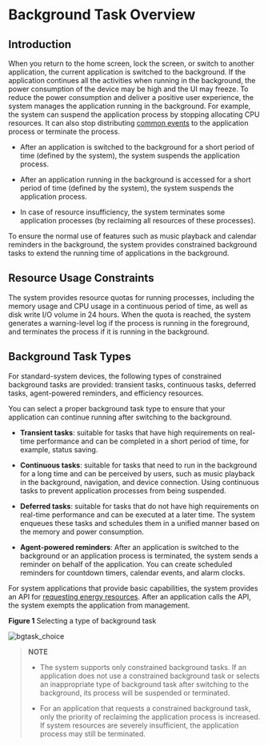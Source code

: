 # <!--RP1-->Background Task Overview<!--RP1End-->


## Introduction

When you return to the home screen, lock the screen, or switch to another application, the current application is switched to the background. If the application continues all the activities when running in the background, the power consumption of the device may be high and the UI may freeze. To reduce the power consumption and deliver a positive user experience, the system manages the application running in the background. For example, the system can suspend the application process by stopping allocating CPU resources. It can also stop distributing [common events](../basic-services/common-event/common-event-overview.md) to the application process or terminate the process.

- After an application is switched to the background for a short period of time (defined by the system), the system suspends the application process.

- After an application running in the background is accessed for a short period of time (defined by the system), the system suspends the application process.

- In case of resource insufficiency, the system terminates some application processes (by reclaiming all resources of these processes).

To ensure the normal use of features such as music playback and calendar reminders in the background, the system provides constrained background tasks to extend the running time of applications in the background.

## Resource Usage Constraints
The system provides resource quotas for running processes, including the memory usage and CPU usage in a continuous period of time, as well as disk write I/O volume in 24 hours. When the quota is reached, the system generates a warning-level log if the process is running in the foreground, and terminates the process if it is running in the background.

## Background Task Types

For standard-system devices, the following types of constrained background tasks are provided: transient tasks, continuous tasks, deferred tasks, agent-powered reminders, and efficiency resources.

You can select a proper background task type to ensure that your application can continue running after switching to the background.

- **Transient tasks**: suitable for tasks that have high requirements on real-time performance and can be completed in a short period of time, for example, status saving.

- **Continuous tasks**: suitable for tasks that need to run in the background for a long time and can be perceived by users, such as music playback in the background, navigation, and device connection. Using continuous tasks to prevent application processes from being suspended.

- **Deferred tasks**: suitable for tasks that do not have high requirements on real-time performance and can be executed at a later time. The system enqueues these tasks and schedules them in a unified manner based on the memory and power consumption.

- **Agent-powered reminders**: After an application is switched to the background or an application process is terminated, the system sends a reminder on behalf of the application. You can create scheduled reminders for countdown timers, calendar events, and alarm clocks.

<!--Del-->
For system applications that provide basic capabilities, the system provides an API for [requesting energy resources](efficiency-resource-request.md). After an application calls the API, the system exempts the application from management.<!--DelEnd-->

**Figure 1** Selecting a type of background task

![bgtask_choice](figures/bgtask_choice.png)


> **NOTE**
>
> - The system supports only constrained background tasks. If an application does not use a constrained background task or selects an inappropriate type of background task after switching to the background, its process will be suspended or terminated.
> 
> - For an application that requests a constrained background task, only the priority of reclaiming the application process is increased. If system resources are severely insufficient, the application process may still be terminated.
